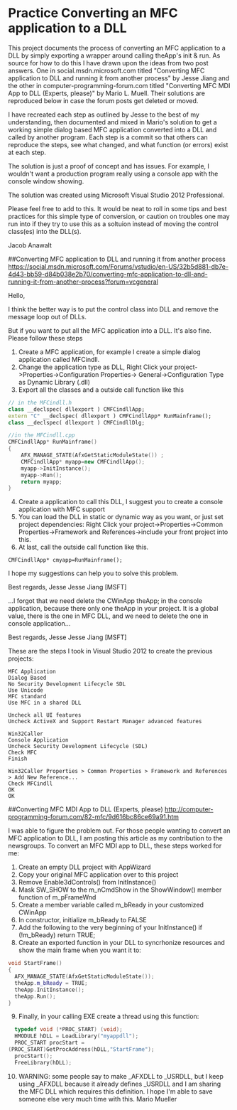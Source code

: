 # Practice Converting an MFC application to a DLL
This project documents the process of converting an MFC application to a DLL by simply exporting a wrapper around calling theApp's init & run. As source for how to do this I have drawn upon the ideas from two post answers. One in social.msdn.microsoft.com titled "Converting MFC application to DLL and running it from another process" by Jesse Jiang and the other in computer-programming-forum.com titled "Converting MFC MDI App to DLL (Experts, please)" by Mario L. Muell. Their solutions are reproduced below in case the forum posts get deleted or moved.

I have recreated each step as outlined by Jesse to the best of my understanding, then documented and mixed in Mario's solution to get a working simple dialog based MFC application converted into a DLL and called by another program. Each step is a commit so that others can reproduce the steps, see what changed, and what function (or errors) exist at each step.

The solution is just a proof of concept and has issues. For example, I wouldn't want a production program really using a console app with the console window showing.

The solution was created using Microsoft Visual Studio 2012 Professional.

Please feel free to add to this. It would be neat to roll in some tips and best practices for this simple type of conversion, or caution on troubles one may run into if they try to use this as a soltuion instead of moving the control class(es) into the DLL(s).

Jacob Anawalt



##Converting MFC application to DLL and running it from another process
https://social.msdn.microsoft.com/Forums/vstudio/en-US/32b5d881-db7e-4d43-bb59-d84b038e2b70/converting-mfc-application-to-dll-and-running-it-from-another-process?forum=vcgeneral

Hello,
 
I think the better way is to put the control class into DLL and remove the message loop out of DLLs.
 
But if you want to put all the MFC application into a DLL. It's also fine. Please follow these steps
 
1. Create a MFC application, for example I create a simple dialog application called MFCindll.
2. Change the application type as DLL, Right Click your project->Properties->Configuration Properties-> General->Configuration Type as Dynamic Library (.dll)
3. Export all the classes and a outside call function like this

```C++
// in the MFCindll.h
class __declspec( dllexport ) CMFCindllApp;
extern "C" __declspec( dllexport ) CMFCindllApp* RunMainframe();
class __declspec( dllexport ) CMFCindllDlg;

//in the MFCindll.cpp
CMFCindllApp* RunMainframe()
{
	AFX_MANAGE_STATE(AfxGetStaticModuleState()) ;
	CMFCindllApp* myapp=new CMFCindllApp();
	myapp->InitInstance();
	myapp->Run();
	return myapp;
}
```

4. Create a application to call this DLL, I suggest you to create a console application with MFC support
5. You can load the DLL in static or dynamic way as you want, or just set project dependencies: Right Click your project->Properties->Common Properties->Framework and References->include your front project into this.
6. At last, call the outside call function like this.

```
CMFCindllApp* cmyapp=RunMainframe();
```
 
I hope my suggestions can help you to solve this problem.
 
Best regards,
Jesse
Jesse Jiang [MSFT]

...I forgot that we need delete the CWinApp theApp; in the console application, because there only one theApp in your project. It is a global value, there is the one in MFC DLL,  and we need to delete the one in console application...

Best regards,
Jesse
Jesse Jiang [MSFT]


These are the steps I took in Visual Studio 2012 to create the previous projects:

```
MFC Application
Dialog Based
No Security Development Lifecycle SDL
Use Unicode
MFC standard
Use MFC in a shared DLL

Uncheck all UI features
Uncheck ActiveX and Support Restart Manager advanced features

Win32Caller
Console Application
Uncheck Security Development Lifecycle (SDL)
Check MFC
Finish

Win32Caller Properties > Common Properties > Framework and References > Add New Reference...
Check MFCindll
OK
OK
```



##Converting MFC MDI App to DLL (Experts, please)
http://computer-programming-forum.com/82-mfc/9d616bc86ce69a91.htm

I was able to figure the problem out. For those people wanting to 
convert an MFC application to DLL, I am posting this article as my 
contribution to the newsgroups. 
To convert an MFC MDI app to DLL, these steps worked for me: 
1. Create an empty DLL project with AppWizard 
2. Copy your original MFC application over to this project 
3. Remove Enable3dControls() from InitInstance() 
4. Mask SW_SHOW to the m_nCmdShow in the ShowWindow() member function 
of m_pFrameWnd 
5. Create a member variable called m_bReady in your customized CWinApp 
6. In constructor, initialize m_bReady to FALSE 
7. Add the following to the very beginning of your InitInstance() 
  if (!m_bReady) return TRUE; 
8. Create an exported function in your DLL to syncrhonize resources 
and show the main frame when you want it to: 

```C++
void StartFrame() 
{ 
  AFX_MANAGE_STATE(AfxGetStaticModuleState()); 
  theApp.m_bReady = TRUE; 
  theApp.InitInstance(); 
  theApp.Run(); 
} 
```

9. Finally, in your calling EXE create a thread using this function: 
```C++
  typedef void (*PROC_START) (void); 
  HMODULE hDLL = LoadLibrary("myappdll"); 
  PROC_START procStart = 
(PROC_START)GetProcAddress(hDLL,"StartFrame"); 
  procStart(); 
  FreeLibrary(hDLL); 
```
10. WARNING: some people say to make _AFXDLL to _USRDLL, but I keep 
using _AFXDLL because it already defines _USRDLL and I am sharing the 
MFC DLL which requires this definition. 
I hope I'm able to save someone else very much time with this. 
Mario Mueller 
